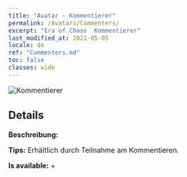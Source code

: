 ```yaml
---
title: "Avatar - Kommentierer"
permalink: /Avatars/Commenters/
excerpt: "Era of Chaos  Kommentierer"
last_modified_at: 2021-05-05
locale: de
ref: "Commenters.md"
toc: false
classes: wide
---
```

 ![Kommentierer](/images/a/avatarFrame_14.png)

## Details

 **Beschreibung:**  

 **Tips:** Erhältlich durch Teilnahme am Kommentieren. 

 **Is available:**  + 

